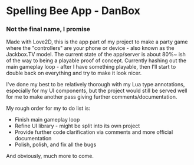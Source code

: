 # Spelling Bee App - DanBox
### Not the final name, I promise

Made with Love2D, this is the app part of my project to make a party game where the "controllers" are your phone or device - also known as the Jackbox.TV model. The current state of the app/server is about 80%~ ish of the way to being a playable proof of concept. Currently hashing out the main gameplay loop - after I have something playable, then I'll start to double back on everything and try to make it look nicer.

I've done my best to be relatively thorough with my Lua type annotations, especially for my UI components, but the project would still be served well for me to make another pass giving further comments/documentation.

My rough order for my to do list is:

- Finish main gameplay loop
- Refine UI library - might be split into its own project
- Provide further code clarification via comments and more official documentation
- Polish, polish, and fix all the bugs

And obviously, much more to come.